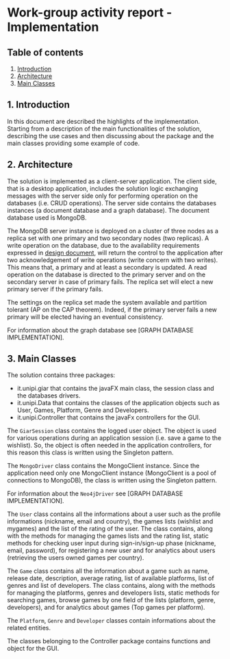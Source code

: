 # Work-group activity report - Implementation

## Table of contents
1. [Introduction](#1-introduction)
2. [Architecture](#2-architecture)
3. [Main Classes](#3-main-classes)

## 1. Introduction
In this document are described the highlights of the implementation. Starting from a description of the main functionalities of the solution, describing the use cases and then discussing about the package and the main classes providing some example of code.

## 2. Architecture
The solution is implemented as a client-server application. The client side, that is a desktop application, includes the solution logic exchanging messages with the server side only for performing operation on the databases (i.e. CRUD operations). The server side contains the databases instances (a document database and a graph database). The document database used is MongoDB.

The MongoDB server instance is deployed on a cluster of three nodes as a replica set with one primary and two secondary nodes (two replicas). A write operation on the database, due to the availability requirements expressed in [design document](./Design.md), will return the control to the application after two acknowledgement of write operations (write concern with two writes). This means that, a primary and at least a secondary is updated. A read operation on the database is directed to the primary server and on the secondary server in case of primary fails. The replica set will elect a new primary server if the primary fails. 

The settings on the replica set made the system available and partition tolerant (AP on the CAP theorem). Indeed, if the primary server fails a new primary will be elected having an eventual consistency.

For information about the graph database see [GRAPH DATABASE IMPLEMENTATION].

## 3. Main Classes
The solution contains three packages:
- it.unipi.giar that contains the javaFX main class, the session class and the databases drivers.
- it.unipi.Data that contains the classes of the application objects such as User, Games, Platform, Genre and Developers.
- it.unipi.Controller that contains the javaFx controllers for the GUI.

The `GiarSession` class contains the logged user object. The object is used for various operations during an application session (i.e. save a game to the wishlist). So, the object is often needed in the application controllers, for this reason this class is written using the Singleton pattern.

The `MongoDriver` class contains the MongoClient instance. Since the application need only one MongoClient instance (MongoClient is a pool of connections to MongoDB), the class is written using the Singleton pattern.

For information about the `Neo4jDriver` see [GRAPH DATABASE IMPLEMENTATION].

The `User` class contains all the informations about a user such as the profile informations (nickname, email and country), the games lists (wishlist and mygames) and the list of the rating of the user. The class contains, along with the methods for managing the games lists and the rating list, static methods for checking user input during sign-in/sign-up phase (nickname, email, password), for registering a new user and for analytics about users (retrieving the users owned games per country).

The `Game` class contains all the information about a game such as name, release date, description, average rating, list of available platforms, list of genres and list of developers. The class contains, along with the methods for managing the platforms, genres and developers lists, static methods for searching games, browse games by one field of the lists (platform, genre, developers), and for analytics about games (Top games per platform).

The `Platform`, `Genre` and `Developer` classes contain informations about the related entities.

The classes belonging to the Controller package contains functions and object for the GUI.